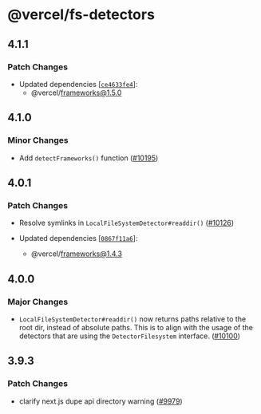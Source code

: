 # @vercel/fs-detectors

## 4.1.1

### Patch Changes

- Updated dependencies [[`ce4633fe4`](https://github.com/vercel/vercel/commit/ce4633fe4d00cb5c251cdabbfab08f39ec3f3b5f)]:
  - @vercel/frameworks@1.5.0

## 4.1.0

### Minor Changes

- Add `detectFrameworks()` function ([#10195](https://github.com/vercel/vercel/pull/10195))

## 4.0.1

### Patch Changes

- Resolve symlinks in `LocalFileSystemDetector#readdir()` ([#10126](https://github.com/vercel/vercel/pull/10126))

- Updated dependencies [[`0867f11a6`](https://github.com/vercel/vercel/commit/0867f11a6a1086ef4f4701db2b98da8fcc299586)]:
  - @vercel/frameworks@1.4.3

## 4.0.0

### Major Changes

- `LocalFileSystemDetector#readdir()` now returns paths relative to the root dir, instead of absolute paths. This is to align with the usage of the detectors that are using the `DetectorFilesystem` interface. ([#10100](https://github.com/vercel/vercel/pull/10100))

## 3.9.3

### Patch Changes

- clarify next.js dupe api directory warning ([#9979](https://github.com/vercel/vercel/pull/9979))
